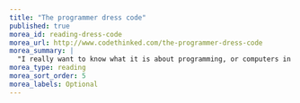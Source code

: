 ```yaml
---
title: "The programmer dress code"
published: true
morea_id: reading-dress-code
morea_url: http://www.codethinked.com/the-programmer-dress-code
morea_summary: |
  "I really want to know what it is about programming, or computers in general, that makes people want to grow a beard, have long hair, and dress like a slob."
morea_type: reading
morea_sort_order: 5
morea_labels: Optional
---
```


